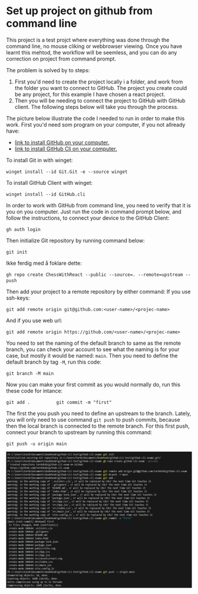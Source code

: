 # Set up project on github from command line

This project is a test projct where everything was done through the command line, no mouse cliking or webbrowser viewing. Once you have learnt this mehtod, the workflow will be seemless, and you can do any correction on project from command prompt.

The problem is solved by to steps: 

<ol>
    <li>
        First you'd need to create the project locally i a folder, and work from the folder you want to connect to GitHub. The project you create could be any project, for this example I have chosen a react project.
    </li>
    <li>
        Then you will be needing to connect the project to GitHub with GitHub client. The following steps below will take you through the process.
    </li>
</ol>


The picture below illustrate the code I needed to run in order to make this work. First you'd need som program on your computer, if you not allready have:
<ul>
    <li>
        <a href="https://git-scm.com/downloads">link to install GitHub on your computer.</a>
    </li>
    <li>
        <a href="https://cli.github.com/">link to install GitHub Cli on your computer.</a>
    </li>
</ul>


To install Git in with winget:
```
winget install --id Git.Git -e --source winget
```
To install GitHub Client with winget:
```
winget install --id GitHub.cli
```

In order to work with GitHub from command line, you need to verify that it is you on you computer.
Just run the code in command prompt below, and follow the instructions, to connect your device to the GitHub Client:

```
gh auth login
```

Then initialize Git repository by running command below:
```
git init
```

Ikke ferdig med å foklare dette:
```
gh repo create ChessWithReact --public --source=. --remote=upstream --push
```


Then add your project to a remote repository by either command:
If you use ssh-keys:

```
git add remote origin git@github.com:<user-name>/<projec-name>
```
And if you use web url:

```
git add remote origin https://github.com/<user-name>/<projec-name>
```

You need to set the naming of the default branch to same as the remote branch, you can check your account to see what the naming is for your case, but mostly it would be named: `main`. Then you need to define the default branch by tag `-M`, run this code:

```
git branch -M main
```

Now you can make your first commit as you would normally do, run this these code for intance:
 ```
 git add .          git commit -m "first"
 ```

The first the you push you need to define an upstream to the branch. Lately, you will only need to use command `git push` to push commits, because then the local branch is connected to the remote branch. For this first push, connect your branch to upstream by running this command:

```
git push -u origin main 
```



<img src="src/assets/image.png" alt="picture of code in command prompt"></img>

